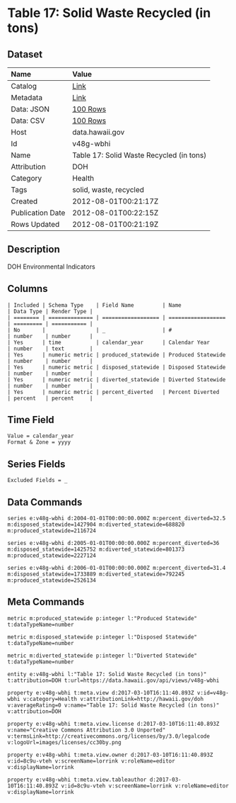 # Table 17: Solid Waste Recycled (in tons)

## Dataset

| Name | Value |
| :--- | :---- |
| Catalog | [Link](https://catalog.data.gov/dataset/table-17-solid-waste-recycled-in-tons-851c9) |
| Metadata | [Link](https://data.hawaii.gov/api/views/v48g-wbhi) |
| Data: JSON | [100 Rows](https://data.hawaii.gov/api/views/v48g-wbhi/rows.json?max_rows=100) |
| Data: CSV | [100 Rows](https://data.hawaii.gov/api/views/v48g-wbhi/rows.csv?max_rows=100) |
| Host | data.hawaii.gov |
| Id | v48g-wbhi |
| Name | Table 17: Solid Waste Recycled (in tons) |
| Attribution | DOH |
| Category | Health |
| Tags | solid, waste, recycled |
| Created | 2012-08-01T00:21:17Z |
| Publication Date | 2012-08-01T00:22:15Z |
| Rows Updated | 2012-08-01T00:21:19Z |

## Description

DOH Environmental Indicators

## Columns

```ls
| Included | Schema Type    | Field Name         | Name               | Data Type | Render Type |
| ======== | ============== | ================== | ================== | ========= | =========== |
| No       |                | _                  | #                  | number    | number      |
| Yes      | time           | calendar_year      | Calendar Year      | number    | text        |
| Yes      | numeric metric | produced_statewide | Produced Statewide | number    | number      |
| Yes      | numeric metric | disposed_statewide | Disposed Statewide | number    | number      |
| Yes      | numeric metric | diverted_statewide | Diverted Statewide | number    | number      |
| Yes      | numeric metric | percent_diverted   | Percent Diverted   | percent   | percent     |
```

## Time Field

```ls
Value = calendar_year
Format & Zone = yyyy
```

## Series Fields

```ls
Excluded Fields = _
```

## Data Commands

```ls
series e:v48g-wbhi d:2004-01-01T00:00:00.000Z m:percent_diverted=32.5 m:disposed_statewide=1427904 m:diverted_statewide=688820 m:produced_statewide=2116724

series e:v48g-wbhi d:2005-01-01T00:00:00.000Z m:percent_diverted=36 m:disposed_statewide=1425752 m:diverted_statewide=801373 m:produced_statewide=2227124

series e:v48g-wbhi d:2006-01-01T00:00:00.000Z m:percent_diverted=31.4 m:disposed_statewide=1733889 m:diverted_statewide=792245 m:produced_statewide=2526134
```

## Meta Commands

```ls
metric m:produced_statewide p:integer l:"Produced Statewide" t:dataTypeName=number

metric m:disposed_statewide p:integer l:"Disposed Statewide" t:dataTypeName=number

metric m:diverted_statewide p:integer l:"Diverted Statewide" t:dataTypeName=number

entity e:v48g-wbhi l:"Table 17: Solid Waste Recycled (in tons)" t:attribution=DOH t:url=https://data.hawaii.gov/api/views/v48g-wbhi

property e:v48g-wbhi t:meta.view d:2017-03-10T16:11:40.893Z v:id=v48g-wbhi v:category=Health v:attributionLink=http://hawaii.gov/doh v:averageRating=0 v:name="Table 17: Solid Waste Recycled (in tons)" v:attribution=DOH

property e:v48g-wbhi t:meta.view.license d:2017-03-10T16:11:40.893Z v:name="Creative Commons Attribution 3.0 Unported" v:termsLink=http://creativecommons.org/licenses/by/3.0/legalcode v:logoUrl=images/licenses/cc30by.png

property e:v48g-wbhi t:meta.view.owner d:2017-03-10T16:11:40.893Z v:id=8c9u-vteh v:screenName=lorrink v:roleName=editor v:displayName=lorrink

property e:v48g-wbhi t:meta.view.tableauthor d:2017-03-10T16:11:40.893Z v:id=8c9u-vteh v:screenName=lorrink v:roleName=editor v:displayName=lorrink
```